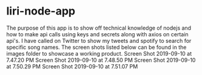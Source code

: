 # liri-node-app
The purpose of this app is to show off technical knowledge of nodejs and how to make api calls using keys and secrets along with axios on certain api's.  I have called on Twitter to show my tweets and spotify to search for specific song names.  The screen shots listed below can be found in the images folder to showcase a working product.
Screen Shot 2019-09-10 at 7.47.20 PM
Screen Shot 2019-09-10 at 7.48.50 PM
Screen Shot 2019-09-10 at 7.50.29 PM
Screen Shot 2019-09-10 at 7.51.07 PM
